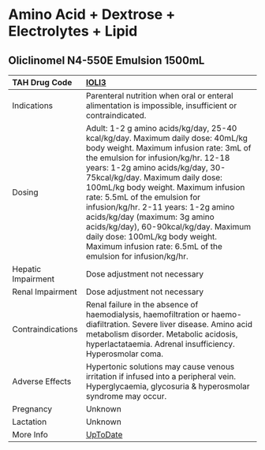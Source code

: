 # Amino Acid + Dextrose + Electrolytes + Lipid

## Oliclinomel N4-550E Emulsion 1500mL

| TAH Drug Code      | [IOLI3](https://www.tahsda.org.tw/drugs/hissearch.php?drug_code=IOLI3)                                                                                                                                                                                                                                                                                                                                                                                                                                                            |
|:-------------------|:----------------------------------------------------------------------------------------------------------------------------------------------------------------------------------------------------------------------------------------------------------------------------------------------------------------------------------------------------------------------------------------------------------------------------------------------------------------------------------------------------------------------------------|
| Indications        | Parenteral nutrition when oral or enteral alimentation is impossible, insufficient or contraindicated.                                                                                                                                                                                                                                                                                                                                                                                                                            |
| Dosing             | Adult: 1-2 g amino acids/kg/day, 25-40 kcal/kg/day. Maximum daily dose: 40mL/kg body weight. Maximum infusion rate: 3mL of the emulsion for infusion/kg/hr. 12-18 years: 1-2g amino acids/kg/day, 30-75kcal/kg/day. Maximum daily dose: 100mL/kg body weight. Maximum infusion rate: 5.5mL of the emulsion for infusion/kg/hr. 2-11 years: 1-2g amino acids/kg/day (maximum: 3g amino acids/kg/day), 60-90kcal/kg/day. Maximum daily dose: 100mL/kg body weight. Maximum infusion rate: 6.5mL of the emulsion for infusion/kg/hr. |
| Hepatic Impairment | Dose adjustment not necessary                                                                                                                                                                                                                                                                                                                                                                                                                                                                                                     |
| Renal Impairment   | Dose adjustment not necessary                                                                                                                                                                                                                                                                                                                                                                                                                                                                                                     |
| Contraindications  | Renal failure in the absence of haemodialysis, haemofiltration or haemo-diafiltration. Severe liver disease. Amino acid metabolism disorder. Metabolic acidosis, hyperlactataemia. Adrenal insufficiency. Hyperosmolar coma.                                                                                                                                                                                                                                                                                                      |
| Adverse Effects    | Hypertonic solutions may cause venous irritation if infused into a peripheral vein. Hyperglycaemia, glycosuria & hyperosmolar syndrome may occur.                                                                                                                                                                                                                                                                                                                                                                                 |
| Pregnancy          | Unknown                                                                                                                                                                                                                                                                                                                                                                                                                                                                                                                           |
| Lactation          | Unknown                                                                                                                                                                                                                                                                                                                                                                                                                                                                                                                           |
| More Info          | [UpToDate](https://www.uptodate.com/contents/amino-acid-and-dextrose-and-electrolytes-and-lipid-drug-information)                                                                                                                                                                                                                                                                                                                                                                                                                 |

